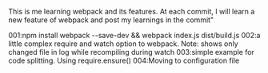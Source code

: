 This is me learning webpack and its features. At each commit, I will learn a new feature of webpack and post my learnings in the commit"

001:npm install webpack --save-dev && webpack index.js dist/build.js
002:a little complex require and watch option to webpack. Note: shows only changed file in log while recompiling during watch
003:simple example for code splitting. Using require.ensure()
004:Moving to configuration file
